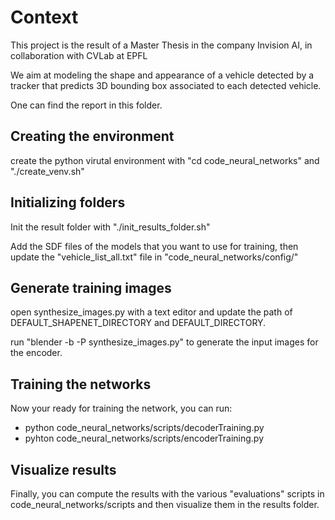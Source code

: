 # Context
This project is the result of a Master Thesis in the company Invision AI, in collaboration with CVLab at EPFL

We aim at modeling the shape and appearance of a vehicle detected by a tracker that predicts 3D bounding box associated to each detected vehicle.

One can find the report in this folder.

## Creating the environment
create the python virutal environment with "cd code_neural_networks" and "./create_venv.sh"

## Initializing folders
Init the result folder with "./init_results_folder.sh"

Add the SDF files of the models that you want to use for training, then update the "vehicle_list_all.txt" file in "code_neural_networks/config/"

## Generate training images
open synthesize_images.py with a text editor and update the path of DEFAULT_SHAPENET_DIRECTORY and DEFAULT_DIRECTORY.

run "blender -b -P synthesize_images.py" to generate the input images for the encoder.

## Training the networks
Now your ready for training the network, you can run:
- python code_neural_networks/scripts/decoderTraining.py
- pyhton code_neural_networks/scripts/encoderTraining.py

## Visualize results
Finally, you can compute the results with the various "evaluations" scripts in code_neural_networks/scripts and then visualize them in the results folder.
